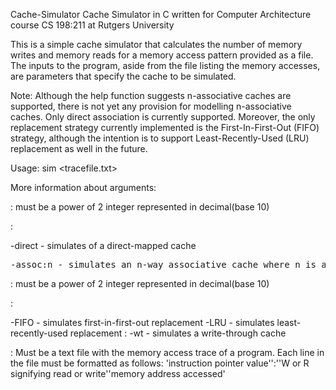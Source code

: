 Cache-Simulator
Cache Simulator in C written for Computer Architecture course CS 198:211 at Rutgers University

This is a simple cache simulator that calculates the number of memory writes and memory reads for a memory access pattern provided as a file. The inputs to the program, aside from the file listing the memory accesses, are parameters that specify the cache to be simulated.

Note: Although the help function suggests n-associative caches are supported, there is not yet any provision for modelling n-associative caches. Only direct association is currently supported. Moreover, the only replacement strategy currently implemented is the First-In-First-Out (FIFO) strategy, although the intention is to support Least-Recently-Used (LRU) replacement as well in the future.

Usage: sim <cache size> <associativity> <block size> <replacement algorithm> <write policy> <tracefile.txt>

More information about arguments:

<cache size>: must be a power of 2 integer represented in decimal(base 10)

<associativity>:

-direct  - simulates of a direct-mapped cache
<pre>-assoc:n - simulates an n-way associative cache where n is an integer that is a power of 2</pre>
<block size>: must be a power of 2 integer represented in decimal(base 10)

<replacement algorithm>:

-FIFO - simulates first-in-first-out replacement
-LRU - simulates least-recently-used replacement
<write policy>: -wt - simulates a write-through cache

<tracefile>: Must be a text file with the memory access trace of a program. Each line in the file must be formatted as follows: 'instruction pointer value'':'<space>'W or R signifying read or write'<space>'memory address accessed'
